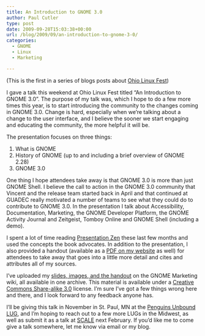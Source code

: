 ```yaml
---
title: An Introduction to GNOME 3.0
author: Paul Cutler
type: post
date: 2009-09-28T15:03:38+00:00
url: /blog/2009/09/an-introduction-to-gnome-3-0/
categories:
  - GNOME
  - Linux
  - Marketing

---
```

(This is the first in a series of blogs posts about [Ohio Linux Fest][1])

I gave a talk this weekend at Ohio Linux Fest titled &#8220;An Introduction to GNOME 3.0&#8221;. The purpose of my talk was, which I hope to do a few more times this year, is to start introducing the community to the changes coming in GNOME 3.0. Change is hard, especially when we&#8217;re talking about a change to the user interface, and I believe the sooner we start engaging and educating the community, the more helpful it will be.

The presentation focuses on three things:

  1. What is GNOME
  2. History of GNOME (up to and including a brief overview of GNOME 2.28)
  3. GNOME 3.0

One thing I hope attendees take away is that GNOME 3.0 is more than just GNOME Shell. I believe the call to action in the GNOME 3.0 community that Vincent and the release team started back in April and that continued at GUADEC really motivated a number of teams to see what they could do to contribute to GNOME 3.0. In the presentation I talk about Accessibility, Documentation, Marketing, the GNOME Developer Platform, the GNOME Activity Journal and Zeitgeist, Tomboy Online and GNOME Shell (including a demo).

I spent a lot of time reading [Presentation Zen][2] these last few months and used the concepts the book advocates. In addition to the presentation, I also provided a handout (available as a [PDF on my website][3] as well) for attendees to take away that goes into a little more detail and cites and attributes all of my sources.

I&#8217;ve uploaded my [slides, images, and the handout][4] on the GNOME Marketing wiki, all available in one archive. This material is available under a [Creative Commons Share-alike 3.0][5] license. I&#8217;m sure I&#8217;ve got a few things wrong here and there, and I look forward to any feedback anyone has.

I&#8217;ll be giving this talk in November in St. Paul, MN at the [Penguins Unbound LUG][6], and I&#8217;m hoping to reach out to a few more LUGs in the Midwest, as well as submit it as a talk at [SCALE][7] next February. If you&#8217;d like me to come give a talk somewhere, let me know via email or my blog.

 [1]: http://www.ohiolinux.org/
 [2]: http://www.presentationzen.com/
 [3]: http://www.paulcutler.org/download/intrognome3.pdf
 [4]: http://live.gnome.org/GnomeMarketing/MarketingMaterial?action=AttachFile&do=view&target=GNOME3presentation.tar.gz
 [5]: http://creativecommons.org/licenses/by-sa/3.0/
 [6]: http://www.penguinsunbound.org/
 [7]: http://www.socallinuxexpo.org/